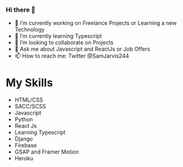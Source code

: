 ### Hi there 👋

<!--
**samuel-jarvis/samuel-jarvis** is a ✨ _special_ ✨ repository because its `README.md` (this file) appears on your GitHub profile.
-->

- 🔭 I’m currently working on Freelance Projects or Learning a new Technology
- 🌱 I’m currently learning Typescript
- 👯 I’m looking to collaborate on Projects 
- 💬 Ask me about Javascript and ReactJs or Job Offers
- 📫 How to reach me: Twitter @SamJarvis244

# My Skills
* HTML/CSS
* SACC/SCSS
* Javascript
* Python
* React Js
* Learning Typescript
* Django
* Firebase
* GSAP and Framer Motion
* Heroku
